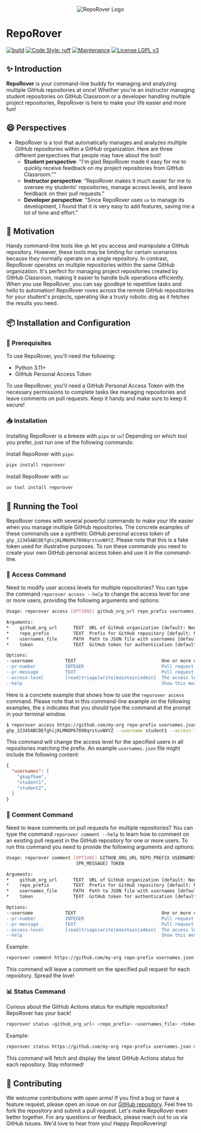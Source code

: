 <p align="center">
    <img src="https://github.com/GatorEducator/reporover/blob/main/.github/images/reporover-logo.svg" alt="RepoRover Logo" title="RepoRover Logo" />
</p>

# RepoRover

[![build](https://github.com/GatorEducator/reporover/actions/workflows/build.yml/badge.svg)](https://github.com/GatorEducator/reporover/actions/workflows/build.yml)
[![Code Style: ruff](https://img.shields.io/badge/Code%20Style-Ruff-blue.svg)](https://docs.astral.sh/ruff/)
[![Maintenance](https://img.shields.io/badge/Maintained%3F-Yes-blue.svg)](https://github.com/gkapfham/chasten/graphs/commit-activity)
[![License LGPL v3](https://img.shields.io/badge/License-LGPL%20v3-blue.svg)](https://www.gnu.org/licenses/lgpl-3.0)

## :sparkles: Introduction

**RepoRover** is your command-line buddy for managing and analyzing multiple
GitHub repositories at once! Whether you're an instructor managing student
repositories on GitHub Classroom or a developer handling multiple project
repositories, RepoRover is here to make your life easier and more fun! 

## :smile: Perspectives

- RepoRover is a tool that automatically manages and analyzes multiple GitHub
repositories within a GitHub organization. Here are three different perspectives
that people may have about the tool!
    - **Student perspective**: "I'm glad RepoRover made it easy for me to
    quickly receive feedback on my project repositories from GitHub Classroom.""
    - **Instructor perspective**: "RepoRover makes it much easier for me to
    oversee my students' repositories, manage access levels, and leave feedback
    on their pull requests."
    - **Developer perspective**: "Since RepoRover uses `uv` to manage its
    development, I found that it is very easy to add features, saving me a lot
    of time and effort."

## :rocket: Motivation

Handy command-line tools like `gh` let you access and manipulate a GitHub
repository. However, these tools may be limiting for certain scenarios because
they normally operate on a single repository. In contrast, RepoRover operates on
multiple repositories within the same GitHub organization. It's perfect for
managing project repositories created by GitHub Classroom, making it easier to
handle bulk operations efficiently. When you use RepoRover, you can say goodbye
to repetitive tasks and hello to automation! RepoRover roves across the remote
GitHub repositories for your student's projects, operating like a trusty robotic
dog as it fetches the results you need.

## :package: Installation and Configuration

### :wrench: Prerequisites

To use RepoRover, you'll need the following:

- Python 3.11+
- GitHub Personal Access Token

To use RepoRover, you'll need a GitHub Personal Access Token with the necessary
permissions to complete tasks like managing repositories and leave comments on
pull requests. Keep it handy and make sure to keep it secure!

### :inbox_tray: Installation

Installing RepoRover is a breeze with `pipx` or `uv`! Depending on which tool
you prefer, just run one of the following commands:

Install RepoRover with `pipx`:

```bash
pipx install reporover
```

Install RepoRover with `uv`:

```bash
uv tool install reporover
```

## :running: Running the Tool

RepoRover comes with several powerful commands to make your life easier when you
manage multiple GitHub repositories. The concrete examples of these commands use
a synthetic GitHub personal access token of
`ghp_12345ABCDEfghijKLMNOP67890qrstuvWXYZ`. Please note that this is a fake
token used for illustrative purposes. To run these commands you need to create
your own GitHub personal access token and use it in the command-line.

### :key: Access Command

Need to modify user access levels for multiple repositories? You can type the
command `reporover access --help` to change the access level for one or more
users, providing the following arguments and options:

```bash
Usage: reporover access [OPTIONS] github_org_url repo_prefix usernames_file token

Arguments:
*    github_org_url      TEXT  URL of GitHub organization [default: None] [required]
*    repo_prefix         TEXT  Prefix for GitHub repository [default: None] [required]
*    usernames_file      PATH  Path to JSON file with usernames [default: None] [required]
*    token               TEXT  GitHub token for authentication [default: None] [required]

Options:
--username            TEXT                                One or more usernames' accounts to modify [default: None]
--pr-number           INTEGER                             Pull request number in GitHub repository [default: 1]
--pr-message          TEXT                                Pull request number in GitHub repository
--access-level        [read|triage|write|maintain|admin]  The access level for user [default: read]
--help                                                    Show this message and exit.
```

Here is a concrete example that shows how to use the `reporover access` command.
Please note that in this command-line example on the following examples, the `$`
indicates that you should type the command at the prompt in your terminal
window.

```bash
$ reporover access https://github.com/my-org repo-prefix usernames.json \
ghp_12345ABCDEfghijKLMNOP67890qrstuvWXYZ --username student1 --access-level write
```

This command will change the access level for the specified users in all
repositories matching the prefix. An example `usernames.json` file might include
the following content:

```json
{
  "usernames": [
    "gkapfham",
    "student1",
    "student2",
  ]
}
```

### :speech_balloon: Comment Command

Need to leave comments on pull requests for multiple repositories? You can type
the command `reporover comment --help` to learn how to comment on an existing
pull request in the GitHub repository for one or more users. To run this command
you need to provide the following arguments and options:

```bash
Usage: reporover comment [OPTIONS] GITHUB_ORG_URL REPO_PREFIX USERNAMES_FILE
                          [PR_MESSAGE] TOKEN

Arguments:
*    github_org_url      TEXT  URL of GitHub organization [default: None] [required]
*    repo_prefix         TEXT  Prefix for GitHub repository [default: None] [required]
*    usernames_file      PATH  Path to JSON file with usernames [default: None] [required]
*    token               TEXT  GitHub token for authentication [default: None] [required]

Options:
--username            TEXT                                One or more usernames' accounts to modify [default: None]
--pr-number           INTEGER                             Pull request number in GitHub repository [default: 1]
--pr-message          TEXT                                Pull request number in GitHub repository
--access-level        [read|triage|write|maintain|admin]  The access level for user [default: read]
--help                                                    Show this message and exit.
```

Example:

```bash
reporover comment https://github.com/my-org repo-prefix usernames.json "Great job!" my-github-token --username student1 --pr-number 1
```

This command will leave a comment on the specified pull request for each
repository. Spread the love!

### :bar_chart: Status Command

Curious about the GitHub Actions status for multiple repositories? RepoRover has
your back!

```bash
reporover status <github_org_url> <repo_prefix> <usernames_file> <token> --username <username>
```

Example:

```bash
reporover status https://github.com/my-org repo-prefix usernames.json my-github-token --username student1
```

This command will fetch and display the latest GitHub Actions status for each
repository. Stay informed!

## :handshake: Contributing

We welcome contributions with open arms! If you find a bug or have a feature
request, please open an issue on our [GitHub
repository](https://github.com/your-repo/reporover/issues). Feel free to fork
the repository and submit a pull request. Let's make RepoRover even better
together. For any questions or feedback, please reach out to us via GitHub
Issues. We'd love to hear from you! Happy RepoRovering!
